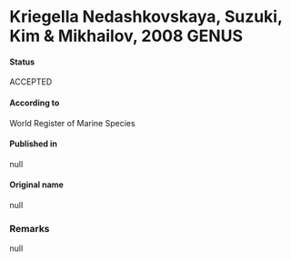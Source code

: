 # Kriegella Nedashkovskaya, Suzuki, Kim & Mikhailov, 2008 GENUS

#### Status
ACCEPTED

#### According to
World Register of Marine Species

#### Published in
null

#### Original name
null

### Remarks
null